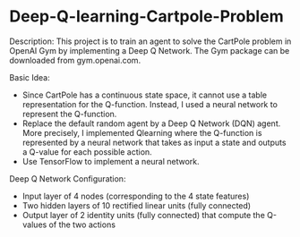 # Deep-Q-learning-Cartpole-Problem
Description: This project is to train an agent to solve the CartPole problem in OpenAI Gym by implementing a Deep Q Network. The Gym package can be downloaded from gym.openai.com. 

Basic Idea: 
- Since CartPole has a continuous state space, it cannot use a table representation for the Q-function. Instead, I 
used a neural network to represent the Q-function. 
- Replace the default random agent by a Deep Q Network (DQN) agent. More precisely, I implemented Qlearning where the Q-function is represented by a neural network that takes as input a state and outputs a Q-value for each possible action. 
- Use TensorFlow to implement a neural network. 

Deep Q Network Configuration:
- Input layer of 4 nodes (corresponding to the 4 state features)
- Two hidden layers of 10 rectified linear units (fully connected)
- Output layer of 2 identity units (fully connected) that compute the Q-values of the two actions

